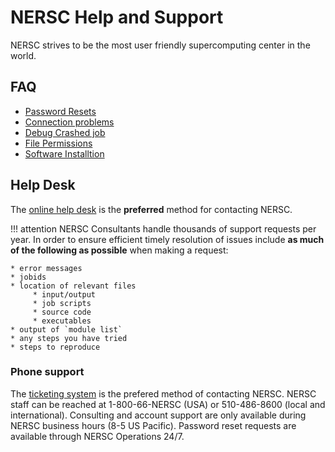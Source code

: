 # NERSC Help and Support

NERSC strives to be the most user friendly supercomputing center in
the world.

## FAQ

* [Password Resets](/accounts/passwords/index.html#forgotten-passwords)
* [Connection problems](/connect/ssh)
* [Debug Crashed job](#)
* [File Permissions](#)
* [Software Installtion](#)

## Help Desk

The [online help desk](http://help.nersc.gov/) is the **preferred**
method for contacting NERSC.

!!! attention
	NERSC Consultants handle thousands of support requests per
	year. In order to ensure efficient timely resolution of issues
	include **as much of the following as possible** when making a
	request:

	* error messages
	* jobids
	* location of relevant files
	     * input/output
	     * job scripts
	     * source code
	     * executables
	* output of `module list`
	* any steps you have tried
	* steps to reproduce

### Phone support

The [ticketing system](http://help.nersc.gov/) is the prefered method
of contacting NERSC. NERSC staff can be reached at 1-800-66-NERSC
(USA) or 510-486-8600 (local and international). Consulting and
account support are only available during NERSC business hours (8-5 US
Pacific). Password reset requests are available through NERSC
Operations 24/7.
